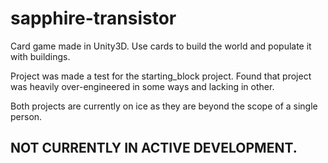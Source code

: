 # sapphire-transistor

Card game made in Unity3D.  Use cards to build the world and populate it with buildings.

Project was made a test for the starting_block project.  Found that project was heavily over-engineered in some ways and lacking in other.

Both projects are currently on ice as they are beyond the scope of a single person.

## NOT CURRENTLY IN ACTIVE DEVELOPMENT.